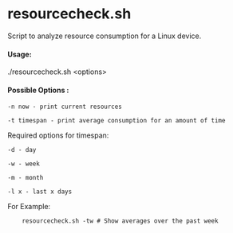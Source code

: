 # resourcecheck.sh

Script to analyze resource consumption for a Linux device. 

#### Usage:

./resourcecheck.sh \<options>

#### Possible Options :

    -n now - print current resources

    -t timespan - print average consumption for an amount of time

  Required options for timespan:
  
    -d - day
    
    -w - week
    
    -m - month
    
    -l x - last x days

  For Example:
  
        resourcecheck.sh -tw # Show averages over the past week
